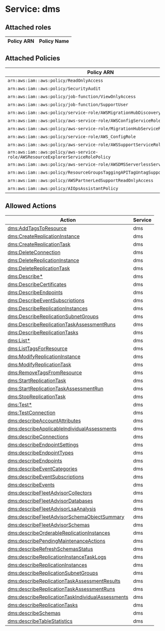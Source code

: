 # Service: dms

## Attached roles

| Policy ARN | Policy Name |
|------------|-------------|
## Attached Policies

| Policy ARN | Policy Name |
|------------|-------------|
| `arn:aws:iam::aws:policy/ReadOnlyAccess` | [ReadOnlyAccess](../policies.md#readonlyaccess) |
| `arn:aws:iam::aws:policy/SecurityAudit` | [SecurityAudit](../policies.md#securityaudit) |
| `arn:aws:iam::aws:policy/job-function/ViewOnlyAccess` | [ViewOnlyAccess](../policies.md#viewonlyaccess) |
| `arn:aws:iam::aws:policy/job-function/SupportUser` | [SupportUser](../policies.md#supportuser) |
| `arn:aws:iam::aws:policy/service-role/AWSMigrationHubDiscoveryAccess` | [AWSMigrationHubDiscoveryAccess](../policies.md#awsmigrationhubdiscoveryaccess) |
| `arn:aws:iam::aws:policy/aws-service-role/AWSConfigServiceRolePolicy` | [AWSConfigServiceRolePolicy](../policies.md#awsconfigservicerolepolicy) |
| `arn:aws:iam::aws:policy/aws-service-role/MigrationHubServiceRolePolicy` | [MigrationHubServiceRolePolicy](../policies.md#migrationhubservicerolepolicy) |
| `arn:aws:iam::aws:policy/service-role/AWS_ConfigRole` | [AWS_ConfigRole](../policies.md#aws_configrole) |
| `arn:aws:iam::aws:policy/aws-service-role/AWSSupportServiceRolePolicy` | [AWSSupportServiceRolePolicy](../policies.md#awssupportservicerolepolicy) |
| `arn:aws:iam::aws:policy/aws-service-role/AWSResourceExplorerServiceRolePolicy` | [AWSResourceExplorerServiceRolePolicy](../policies.md#awsresourceexplorerservicerolepolicy) |
| `arn:aws:iam::aws:policy/aws-service-role/AWSDMSServerlessServiceRolePolicy` | [AWSDMSServerlessServiceRolePolicy](../policies.md#awsdmsserverlessservicerolepolicy) |
| `arn:aws:iam::aws:policy/ResourceGroupsTaggingAPITagUntagSupportedResources` | [ResourceGroupsTaggingAPITagUntagSupportedResources](../policies.md#resourcegroupstaggingapitaguntagsupportedresources) |
| `arn:aws:iam::aws:policy/AWSPartnerLedSupportReadOnlyAccess` | [AWSPartnerLedSupportReadOnlyAccess](../policies.md#awspartnerledsupportreadonlyaccess) |
| `arn:aws:iam::aws:policy/AIOpsAssistantPolicy` | [AIOpsAssistantPolicy](../policies.md#aiopsassistantpolicy) |

## Allowed Actions

| Action | Service |
|--------|---------|
| [dms:AddTagsToResource](../actions.md#dms:addtagstoresource) | dms |
| [dms:CreateReplicationInstance](../actions.md#dms:createreplicationinstance) | dms |
| [dms:CreateReplicationTask](../actions.md#dms:createreplicationtask) | dms |
| [dms:DeleteConnection](../actions.md#dms:deleteconnection) | dms |
| [dms:DeleteReplicationInstance](../actions.md#dms:deletereplicationinstance) | dms |
| [dms:DeleteReplicationTask](../actions.md#dms:deletereplicationtask) | dms |
| [dms:Describe*](../actions.md#dms:describeall) | dms |
| [dms:DescribeCertificates](../actions.md#dms:describecertificates) | dms |
| [dms:DescribeEndpoints](../actions.md#dms:describeendpoints) | dms |
| [dms:DescribeEventSubscriptions](../actions.md#dms:describeeventsubscriptions) | dms |
| [dms:DescribeReplicationInstances](../actions.md#dms:describereplicationinstances) | dms |
| [dms:DescribeReplicationSubnetGroups](../actions.md#dms:describereplicationsubnetgroups) | dms |
| [dms:DescribeReplicationTaskAssessmentRuns](../actions.md#dms:describereplicationtaskassessmentruns) | dms |
| [dms:DescribeReplicationTasks](../actions.md#dms:describereplicationtasks) | dms |
| [dms:List*](../actions.md#dms:listall) | dms |
| [dms:ListTagsForResource](../actions.md#dms:listtagsforresource) | dms |
| [dms:ModifyReplicationInstance](../actions.md#dms:modifyreplicationinstance) | dms |
| [dms:ModifyReplicationTask](../actions.md#dms:modifyreplicationtask) | dms |
| [dms:RemoveTagsFromResource](../actions.md#dms:removetagsfromresource) | dms |
| [dms:StartReplicationTask](../actions.md#dms:startreplicationtask) | dms |
| [dms:StartReplicationTaskAssessmentRun](../actions.md#dms:startreplicationtaskassessmentrun) | dms |
| [dms:StopReplicationTask](../actions.md#dms:stopreplicationtask) | dms |
| [dms:Test*](../actions.md#dms:testall) | dms |
| [dms:TestConnection](../actions.md#dms:testconnection) | dms |
| [dms:describeAccountAttributes](../actions.md#dms:describeaccountattributes) | dms |
| [dms:describeApplicableIndividualAssessments](../actions.md#dms:describeapplicableindividualassessments) | dms |
| [dms:describeConnections](../actions.md#dms:describeconnections) | dms |
| [dms:describeEndpointSettings](../actions.md#dms:describeendpointsettings) | dms |
| [dms:describeEndpointTypes](../actions.md#dms:describeendpointtypes) | dms |
| [dms:describeEndpoints](../actions.md#dms:describeendpoints) | dms |
| [dms:describeEventCategories](../actions.md#dms:describeeventcategories) | dms |
| [dms:describeEventSubscriptions](../actions.md#dms:describeeventsubscriptions) | dms |
| [dms:describeEvents](../actions.md#dms:describeevents) | dms |
| [dms:describeFleetAdvisorCollectors](../actions.md#dms:describefleetadvisorcollectors) | dms |
| [dms:describeFleetAdvisorDatabases](../actions.md#dms:describefleetadvisordatabases) | dms |
| [dms:describeFleetAdvisorLsaAnalysis](../actions.md#dms:describefleetadvisorlsaanalysis) | dms |
| [dms:describeFleetAdvisorSchemaObjectSummary](../actions.md#dms:describefleetadvisorschemaobjectsummary) | dms |
| [dms:describeFleetAdvisorSchemas](../actions.md#dms:describefleetadvisorschemas) | dms |
| [dms:describeOrderableReplicationInstances](../actions.md#dms:describeorderablereplicationinstances) | dms |
| [dms:describePendingMaintenanceActions](../actions.md#dms:describependingmaintenanceactions) | dms |
| [dms:describeRefreshSchemasStatus](../actions.md#dms:describerefreshschemasstatus) | dms |
| [dms:describeReplicationInstanceTaskLogs](../actions.md#dms:describereplicationinstancetasklogs) | dms |
| [dms:describeReplicationInstances](../actions.md#dms:describereplicationinstances) | dms |
| [dms:describeReplicationSubnetGroups](../actions.md#dms:describereplicationsubnetgroups) | dms |
| [dms:describeReplicationTaskAssessmentResults](../actions.md#dms:describereplicationtaskassessmentresults) | dms |
| [dms:describeReplicationTaskAssessmentRuns](../actions.md#dms:describereplicationtaskassessmentruns) | dms |
| [dms:describeReplicationTaskIndividualAssessments](../actions.md#dms:describereplicationtaskindividualassessments) | dms |
| [dms:describeReplicationTasks](../actions.md#dms:describereplicationtasks) | dms |
| [dms:describeSchemas](../actions.md#dms:describeschemas) | dms |
| [dms:describeTableStatistics](../actions.md#dms:describetablestatistics) | dms |